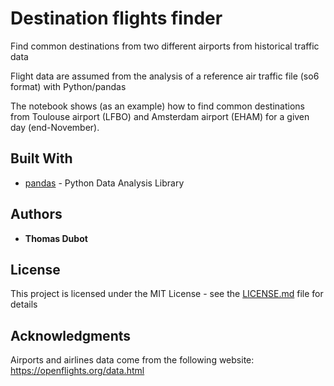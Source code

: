 # Destination flights finder

Find common destinations from two different airports from historical traffic data

Flight data are assumed from the analysis of a reference air traffic file (so6 format) with Python/pandas

The notebook shows (as an example) how to find common destinations from Toulouse airport (LFBO) and Amsterdam airport (EHAM) for a given day (end-November).

## Built With

* [pandas](https://pandas.pydata.org/) - Python Data Analysis Library

## Authors

* **Thomas Dubot** 

## License

This project is licensed under the MIT License - see the [LICENSE.md](LICENSE.md) file for details

## Acknowledgments

Airports and airlines data come from the following website: https://openflights.org/data.html

